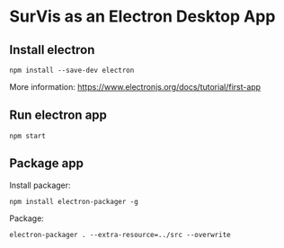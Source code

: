 # SurVis as an Electron Desktop App

## Install electron

```
npm install --save-dev electron
```

More information: https://www.electronjs.org/docs/tutorial/first-app 

## Run electron app
```
npm start
```

## Package app

Install packager:
```
npm install electron-packager -g
```

Package:
```
electron-packager . --extra-resource=../src --overwrite
```